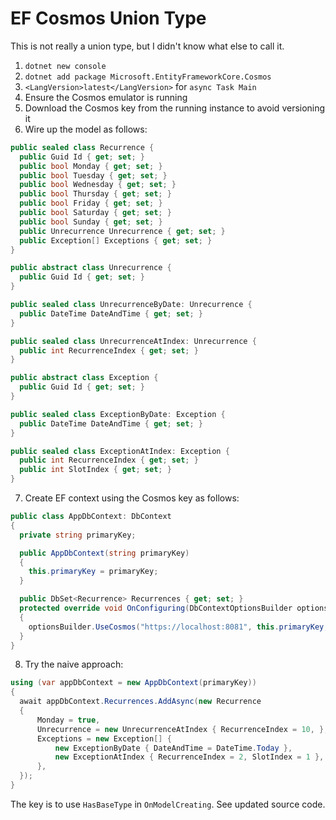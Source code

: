# EF Cosmos Union Type

This is not really a union type, but I didn't know what else to call it.

1. `dotnet new console`
2. `dotnet add package Microsoft.EntityFrameworkCore.Cosmos`
3. `<LangVersion>latest</LangVersion>` for `async Task Main`
4. Ensure the Cosmos emulator is running
5. Download the Cosmos key from the running instance to avoid versioning it
6. Wire up the model as follows:

```csharp
public sealed class Recurrence {
  public Guid Id { get; set; }
  public bool Monday { get; set; }
  public bool Tuesday { get; set; }
  public bool Wednesday { get; set; }
  public bool Thursday { get; set; }
  public bool Friday { get; set; }
  public bool Saturday { get; set; }
  public bool Sunday { get; set; }
  public Unrecurrence Unrecurrence { get; set; }
  public Exception[] Exceptions { get; set; }
}

public abstract class Unrecurrence {
  public Guid Id { get; set; }
}

public sealed class UnrecurrenceByDate: Unrecurrence {
  public DateTime DateAndTime { get; set; }
}

public sealed class UnrecurrenceAtIndex: Unrecurrence {
  public int RecurrenceIndex { get; set; }
}

public abstract class Exception {
  public Guid Id { get; set; }
}

public sealed class ExceptionByDate: Exception {
  public DateTime DateAndTime { get; set; }
}

public sealed class ExceptionAtIndex: Exception {
  public int RecurrenceIndex { get; set; }
  public int SlotIndex { get; set; }
}
```

7. Create EF context using the Cosmos key as follows:

```csharp
public class AppDbContext: DbContext
{
  private string primaryKey;

  public AppDbContext(string primaryKey)
  {
    this.primaryKey = primaryKey;
  }

  public DbSet<Recurrence> Recurrences { get; set; }
  protected override void OnConfiguring(DbContextOptionsBuilder optionsBuilder)
  {
    optionsBuilder.UseCosmos("https://localhost:8081", this.primaryKey, nameof(ef_cosmos_union_type));
  }
}
```

8. Try the naive approach:

```csharp
using (var appDbContext = new AppDbContext(primaryKey))
{
  await appDbContext.Recurrences.AddAsync(new Recurrence
  {
      Monday = true,
      Unrecurrence = new UnrecurrenceAtIndex { RecurrenceIndex = 10, },
      Exceptions = new Exception[] {
          new ExceptionByDate { DateAndTime = DateTime.Today },
          new ExceptionAtIndex { RecurrenceIndex = 2, SlotIndex = 1 },
      },
  });
}
```

The key is to use `HasBaseType` in `OnModelCreating`. See updated source code.
